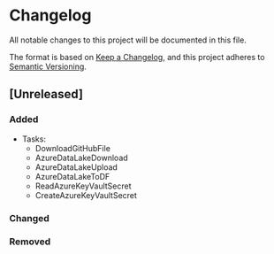 # Changelog
All notable changes to this project will be documented in this file.

The format is based on [Keep a Changelog](https://keepachangelog.com/en/1.0.0/),
and this project adheres to [Semantic Versioning](https://semver.org/spec/v2.0.0.html).

## [Unreleased]
### Added
- Tasks:
  - DownloadGitHubFile
  - AzureDataLakeDownload
  - AzureDataLakeUpload
  - AzureDataLakeToDF
  - ReadAzureKeyVaultSecret
  - CreateAzureKeyVaultSecret

### Changed


### Removed

